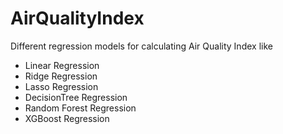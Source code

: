 # AirQualityIndex
Different regression models for calculating Air Quality Index like
 - Linear Regression
 - Ridge Regression
 - Lasso Regression
 - DecisionTree Regression
 - Random Forest Regression
 - XGBoost Regression
